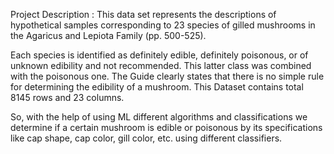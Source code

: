 Project Description : 
This data set represents the descriptions of hypothetical samples corresponding to 23 species of gilled mushrooms in the Agaricus and Lepiota Family (pp. 500-525).

Each species is identified as definitely edible, definitely poisonous, or of unknown edibility and not recommended. This latter class was combined with the poisonous one. The Guide clearly states that there is no simple rule for determining the edibility of a mushroom. This Dataset contains total 8145 rows and 23 columns.

So, with the help of using ML different algorithms and classifications we determine if a certain mushroom is edible or poisonous by its specifications like cap shape, cap color, gill color, etc. using different classifiers.
